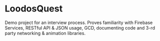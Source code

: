 # LoodosQuest

Demo project for an interview process. 
Proves familiarity with Firebase Services, RESTful API & JSON usage, GCD, documenting code and 3-rd party networking & animation libraries.
